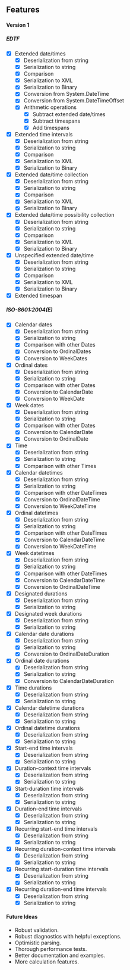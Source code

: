 ## Features

#### Version 1

##### EDTF

- [x] Extended date/times 
	- [x] Deserialization from string
	- [x] Serialization to string
	- [x] Comparison
	- [x] Serialization to XML
	- [x] Serialization to Binary
	- [x] Conversion from System.DateTime
	- [x] Conversion from System.DateTimeOffset
	- [x] Arithmetic operations
		- [x] Subtract extended date/times
		- [x] Subtract timespans
		- [x] Add timespans
- [x] Extended time intervals 
	- [x] Deserialization from string
	- [x] Serialization to string
	- [x] Comparison
	- [x] Serialization to XML
	- [x] Serialization to Binary
- [x] Extended date/time collection
	- [x] Deserialization from string
	- [x] Serialization to string
	- [x] Comparison
	- [x] Serialization to XML
	- [x] Serialization to Binary
- [x] Extended date/time possibility collection
	- [x] Deserialization from string
	- [x] Serialization to string
	- [x] Comparison
	- [x] Serialization to XML
	- [x] Serialization to Binary
- [x] Unspecified extended date/time
	- [x] Deserialization from string
	- [x] Serialization to string
	- [x] Comparison
	- [x] Serialization to XML
	- [x] Serialization to Binary
- [x] Extended timespan

##### ISO-8601:2004(E)

- [x] Calendar dates 
	- [x] Deserialization from string
	- [x] Serialization to string
	- [x] Comparison with other Dates
	- [x] Conversion to OrdinalDates
	- [x] Conversion to WeekDates
- [x] Ordinal dates 
	- [x] Deserialization from string
	- [x] Serialization to string
	- [x] Comparison with other Dates
	- [x] Conversion to CalendarDate
	- [x] Conversion to WeekDate
- [x] Week dates
	- [x] Deserialization from string
	- [x] Serialization to string
	- [x] Comparison with other Dates
	- [x] Conversion to CalendarDate
	- [x] Conversion to OrdinalDate
- [x] Time
	- [x] Deserialization from string
	- [x] Serialization to string
	- [x] Comparison with other Times
- [x] Calendar datetimes
	- [x] Deserialization from string
	- [x] Serialization to string
	- [x] Comparison with other DateTimes
	- [x] Conversion to OrdinalDateTime
	- [x] Conversion to WeekDateTime
- [x] Ordinal datetimes
	- [x] Deserialization from string
	- [x] Serialization to string
	- [x] Comparison with other DateTimes
	- [x] Conversion to CalendarDateTime
	- [x] Conversion to WeekDateTime
- [x] Week datetimes
	- [x] Deserialization from string
	- [x] Serialization to string
	- [x] Comparison with other DateTimes
	- [x] Conversion to CalendarDateTime
	- [x] Conversion to OrdinalDateTime
- [x] Designated durations
	- [x] Deserialization from string
	- [x] Serialization to string
- [x] Designated week durations
	- [x] Deserialization from string
	- [x] Serialization to string
- [x] Calendar date durations
	- [x] Deserialization from string
	- [x] Serialization to string
	- [x] Conversion to OrdinalDateDuration
- [x] Ordinal date durations
	- [x] Deserialization from string
	- [x] Serialization to string
	- [x] Conversion to CalendarDateDuration
- [x] Time durations
	- [x] Deserialization from string
	- [x] Serialization to string
- [x] Calendar datetime durations
	- [x] Deserialization from string
	- [x] Serialization to string
- [x] Ordinal datetime durations
	- [x] Deserialization from string
	- [x] Serialization to string
- [x] Start-end time intervals
	- [x] Deserialization from string
	- [x] Serialization to string
- [x] Duration-context time intervals
	- [x] Deserialization from string
	- [x] Serialization to string
- [x] Start-duration time intervals
	- [x] Deserialization from string
	- [x] Serialization to string
- [x] Duration-end time intervals
	- [x] Deserialization from string
	- [x] Serialization to string
- [x] Recurring start-end time intervals
	- [x] Deserialization from string
	- [x] Serialization to string
- [x] Recurring duration-context time intervals
	- [x] Deserialization from string
	- [x] Serialization to string
- [x] Recurring start-duration time intervals
	- [x] Deserialization from string
	- [x] Serialization to string
- [x] Recurring duration-end time intervals
	- [x] Deserialization from string
	- [x] Serialization to string

#### Future Ideas

- Robust validation.
- Robust diagnostics with helpful exceptions.
- Optimistic parsing.
- Thorough performance tests.
- Better documentation and examples.
- More calculation features.